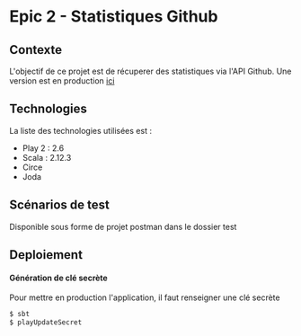 # Epic 2 - Statistiques Github

## Contexte

L'objectif de ce projet est de récuperer des statistiques via l'API Github.
Une version est en production [ici](https://stats-github.herokuapp.com/)

## Technologies

La liste des technologies utilisées est :
    
  - Play 2 : 2.6
  - Scala : 2.12.3
  - Circe
  - Joda

## Scénarios de test

Disponible sous forme de projet postman dans le dossier test

## Deploiement

#### Génération de clé secrète

Pour mettre en production l'application, il faut renseigner une clé secrète
```sh
$ sbt
$ playUpdateSecret
```
